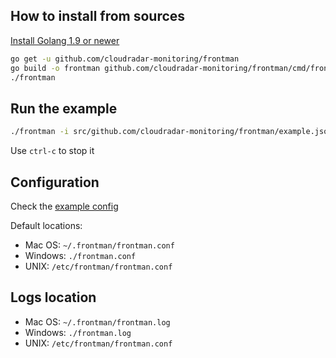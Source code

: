 ## How to install from sources
[Install Golang 1.9 or newer](https://golang.org/dl/)

```bash
go get -u github.com/cloudradar-monitoring/frontman
go build -o frontman github.com/cloudradar-monitoring/frontman/cmd/frontman
./frontman
```

## Run the example

```bash
./frontman -i src/github.com/cloudradar-monitoring/frontman/example.json -o result.out
```
Use `ctrl-c` to stop it

## Configuration
Check the [example config](https://github.com/cloudradar-monitoring/frontman/blob/master/example.toml)

Default locations:
* Mac OS: `~/.frontman/frontman.conf`
* Windows: `./frontman.conf`
* UNIX: `/etc/frontman/frontman.conf`

## Logs location
* Mac OS: `~/.frontman/frontman.log`
* Windows: `./frontman.log`
* UNIX: `/etc/frontman/frontman.conf`

